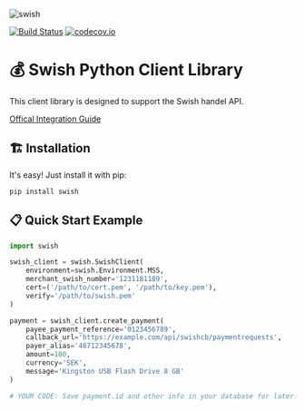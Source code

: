![swish](https://cloud.githubusercontent.com/assets/3159565/14217729/1d4b6732-f850-11e5-8a00-90d4ab30ddbd.png)

[![Build Status](https://travis-ci.org/MadSpindel/swish-python.svg?branch=master)](https://travis-ci.org/MadSpindel/swish-python)
[![codecov.io](https://codecov.io/github/MadSpindel/swish-python/coverage.svg?branch=master)](https://codecov.io/github/MadSpindel/swish-python?branch=master)
# 💰 Swish Python Client Library
This client library is designed to support the Swish handel API.

[Offical Integration Guide](https://assets.ctfassets.net/zrqoyh8r449h/68UD4zzhqCEVffNDD7G2ko/e53ac6bae9d3608858fd98d58732f336/Merchant_Integration_Guide_2.5.pdf)

## 🏗 Installation
It's easy! Just install it with pip:
```
pip install swish
```
## 📋 Quick Start Example
```python
import swish

swish_client = swish.SwishClient(
    environment=swish.Environment.MSS,
    merchant_swish_number='1231181189',
    cert=('/path/to/cert.pem', '/path/to/key.pem'),
    verify='/path/to/swish.pem'
)

payment = swish_client.create_payment(
    payee_payment_reference='0123456789',
    callback_url='https://example.com/api/swishcb/paymentrequests',
    payer_alias='46712345678',
    amount=100,
    currency='SEK',
    message='Kingston USB Flash Drive 8 GB'
)

# YOUR CODE: Save payment.id and other info in your database for later!
```

